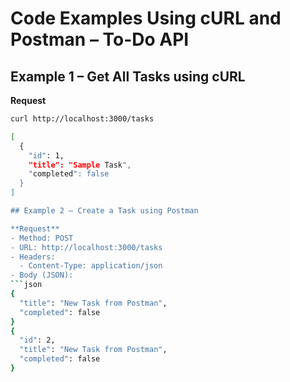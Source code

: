 # Code Examples Using cURL and Postman – To-Do API

## Example 1 – Get All Tasks using cURL

**Request**
```bash
curl http://localhost:3000/tasks

[
  {
    "id": 1,
    "title": "Sample Task",
    "completed": false
  }
]

## Example 2 – Create a Task using Postman

**Request**
- Method: POST  
- URL: http://localhost:3000/tasks  
- Headers:
  - Content-Type: application/json  
- Body (JSON):
```json
{
  "title": "New Task from Postman",
  "completed": false
}
{
  "id": 2,
  "title": "New Task from Postman",
  "completed": false
}

